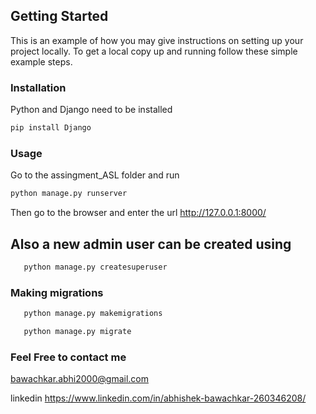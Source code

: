 
<!-- GETTING STARTED -->
## Getting Started

This is an example of how you may give instructions on setting up your project locally.
To get a local copy up and running follow these simple example steps.

### Installation

Python and Django need to be installed
  ```sh
  pip install Django
  ```

### Usage
Go to the assingment_ASL folder and run

   ```sh
   python manage.py runserver
   ```
   
  Then go to the browser and enter the url http://127.0.0.1:8000/

## Also a new admin user can be created using
```sh
   python manage.py createsuperuser
   ```

### Making migrations
```sh
   python manage.py makemigrations
   ```

```sh
   python manage.py migrate
   ```
 

### Feel Free to contact me
bawachkar.abhi2000@gmail.com

linkedin
https://www.linkedin.com/in/abhishek-bawachkar-260346208/






